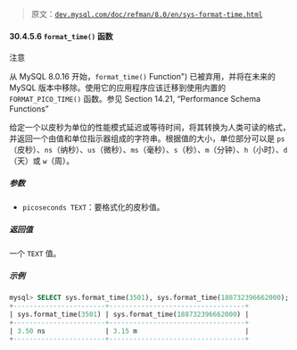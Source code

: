> 原文：[`dev.mysql.com/doc/refman/8.0/en/sys-format-time.html`](https://dev.mysql.com/doc/refman/8.0/en/sys-format-time.html)

#### 30.4.5.6 `format_time()` 函数

注意

从 MySQL 8.0.16 开始，`format_time()` Function") 已被弃用，并将在未来的 MySQL 版本中移除。使用它的应用程序应该迁移到使用内置的 `FORMAT_PICO_TIME()` 函数。参见 Section 14.21, “Performance Schema Functions”

给定一个以皮秒为单位的性能模式延迟或等待时间，将其转换为人类可读的格式，并返回一个由值和单位指示器组成的字符串。根据值的大小，单位部分可以是 `ps`（皮秒）、`ns`（纳秒）、`us`（微秒）、`ms`（毫秒）、`s`（秒）、`m`（分钟）、`h`（小时）、`d`（天）或 `w`（周）。

##### 参数

+   `picoseconds TEXT`：要格式化的皮秒值。

##### 返回值

一个 `TEXT` 值。

##### 示例

```sql
mysql> SELECT sys.format_time(3501), sys.format_time(188732396662000);
+-----------------------+----------------------------------+
| sys.format_time(3501) | sys.format_time(188732396662000) |
+-----------------------+----------------------------------+
| 3.50 ns               | 3.15 m                           |
+-----------------------+----------------------------------+
```
